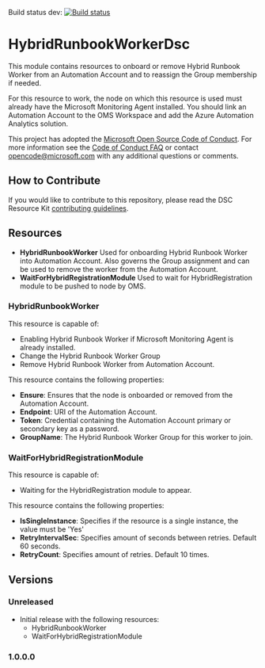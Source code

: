 Build status dev: [![Build status](https://ci.appveyor.com/api/projects/status/w7359l21bp14oiec/branch/dev?svg=true)](https://ci.appveyor.com/project/bgelens/hybridrunbookworkerdsc/branch/dev)

# HybridRunbookWorkerDsc

This module contains resources to onboard or remove Hybrid Runbook Worker from an Automation Account and to reassign the Group membership if needed.

For this resource to work, the node on which this resource is used must already have the Microsoft Monitoring Agent installed.
You should link an Automation Account to the OMS Workspace and add the Azure Automation Analytics solution.

This project has adopted the [Microsoft Open Source Code of Conduct](https://opensource.microsoft.com/codeofconduct/).
For more information see the [Code of Conduct FAQ](https://opensource.microsoft.com/codeofconduct/faq/) or contact [opencode@microsoft.com](mailto:opencode@microsoft.com) with any additional questions or comments.

## How to Contribute
If you would like to contribute to this repository, please read the DSC Resource Kit [contributing guidelines](https://github.com/PowerShell/DscResource.Kit/blob/master/CONTRIBUTING.md).

## Resources

* **HybridRunbookWorker** Used for onboarding Hybrid Runbook Worker into Automation Account. Also governs the Group assignment and can be used to remove the worker from the Automation Account.
* **WaitForHybridRegistrationModule** Used to wait for HybridRegistration module to be pushed to node by OMS.

### HybridRunbookWorker
This resource is capable of:
* Enabling Hybrid Runbook Worker if Microsoft Monitoring Agent is already installed.
* Change the Hybrid Runbook Worker Group
* Remove Hybrid Runbook Worker from Automation Account.

This resource contains the following properties:
* **Ensure**: Ensures that the node is onboarded or removed from the Automation Account.
* **Endpoint**: URI of the Automation Account.
* **Token**: Credential containing the Automation Account primary or secondary key as a password.
* **GroupName**: The Hybrid Runbook Worker Group for this worker to join.

### WaitForHybridRegistrationModule
This resource is capable of:
* Waiting for the HybridRegistration module to appear.

This resource contains the following properties:
* **IsSingleInstance**: Specifies if the resource is a single instance, the value must be 'Yes'
* **RetryIntervalSec**: Specifies amount of seconds between retries. Default 60 seconds.
* **RetryCount**: Specifies amount of retries. Default 10 times.

## Versions

### Unreleased

* Initial release with the following resources:
    * HybridRunbookWorker
    * WaitForHybridRegistrationModule

### 1.0.0.0
